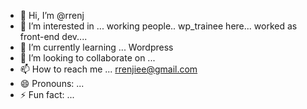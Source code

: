 - 👋 Hi, I’m @rrenj
- 👀 I’m interested in ... working people.. wp_trainee here... worked as front-end dev....
- 🌱 I’m currently learning ... Wordpress
- 💞️ I’m looking to collaborate on ... 
- 📫 How to reach me ... rrenjiee@gmail.com  
- 😄 Pronouns: ...
- ⚡ Fun fact: ...

<!---
rrenj/rrenj is a ✨ special ✨ repository because its `README.md` (this file) appears on your GitHub profile.
You can click the Preview link to take a look at your changes.
--->
